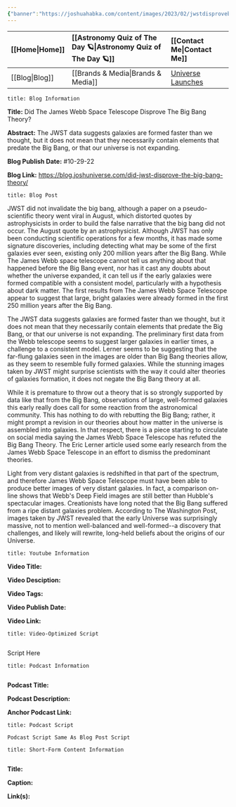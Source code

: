 ```yaml
---
{"banner":"https://joshuahabka.com/content/images/2023/02/jwstdisprovebigbangtheoryheader--1-.webp","banner_x":0.5,"dg-publish":true,"permalink":"/blog/did-jwst-disprove-the-big-bang-theory/","dgPassFrontmatter":true,"noteIcon":"","created":"","updated":""}
---
```




<div class="transclusion internal-embed is-loaded"><div class="markdown-embed">



| [[Home\|Home]] | [[Astronomy Quiz of The Day 🪐\|Astronomy Quiz of The Day 🪐]] | [[Contact Me\|Contact Me]]                                |
|:-------- |:-------------------------------- |:--------------------------------------------- |
| [[Blog\|Blog]] | [[Brands & Media\|Brands & Media]]           | [Universe Launches](https://stardashusa.com/) |


</div></div>


```ad-info
title: Blog Information
```

**Title:** Did The James Webb Space Telescope Disprove The Big Bang Theory?

**Abstract:** The JWST data suggests galaxies are formed faster than we thought, but it does not mean that they necessarily contain elements that predate the Big Bang, or that our universe is not expanding.

**Blog Publish Date:** #10-29-22

**Blog Link:** https://blog.joshuniverse.com/did-jwst-disprove-the-big-bang-theory/

```ad-abstract
title: Blog Post
```

JWST did not invalidate the big bang, although a paper on a pseudo-scientific theory went viral in August, which distorted quotes by astrophysicists in order to build the false narrative that the big bang did not occur. The August quote by an astrophysicist. Although JWST has only been conducting scientific operations for a few months, it has made some signature discoveries, including detecting what may be some of the first galaxies ever seen, existing only 200 million years after the Big Bang. While The James Webb space telescope cannot tell us anything about that happened before the Big Bang event, nor has it cast any doubts about whether the universe expanded, it can tell us if the early galaxies were formed compatible with a consistent model, particularly with a hypothesis about dark matter. The first results from The James Webb Space Telescope appear to suggest that large, bright galaxies were already formed in the first 250 million years after the Big Bang.

The JWST data suggests galaxies are formed faster than we thought, but it does not mean that they necessarily contain elements that predate the Big Bang, or that our universe is not expanding. The preliminary first data from the Webb telescope seems to suggest larger galaxies in earlier times, a challenge to a consistent model. Lerner seems to be suggesting that the far-flung galaxies seen in the images are older than Big Bang theories allow, as they seem to resemble fully formed galaxies. While the stunning images taken by JWST might surprise scientists with the way it could alter theories of galaxies formation, it does not negate the Big Bang theory at all.

While it is premature to throw out a theory that is so strongly supported by data like that from the Big Bang, observations of large, well-formed galaxies this early really does call for some reaction from the astronomical community. This has nothing to do with rebutting the Big Bang; rather, it might prompt a revision in our theories about how matter in the universe is assembled into galaxies. In that respect, there is a piece starting to circulate on social media saying the James Webb Space Telescope has refuted the Big Bang Theory. The Eric Lerner article used some early research from the James Webb Space Telescope in an effort to dismiss the predominant theories.

Light from very distant galaxies is redshifted in that part of the spectrum, and therefore James Webb Space Telescope must have been able to produce better images of very distant galaxies. In fact, a comparison on-line shows that Webb's Deep Field images are still better than Hubble's spectacular images. Creationists have long noted that the Big Bang suffered from a ripe distant galaxies problem. According to The Washington Post, images taken by JWST revealed that the early Universe was surprisingly massive, not to mention well-balanced and well-formed--a discovery that challenges, and likely will rewrite, long-held beliefs about the origins of our Universe.

```ad-info
title: Youtube Information
```

**Video Title:**

**Video Desciption:**

**Video Tags:**

**Video Publish Date:**

**Video Link:**

```ad-abstract
title: Video-Optimized Script


```

Script Here

```ad-info
title: Podcast Information


```

**Podcast Title:**

**Podcast Description:**

**Anchor Podcast Link:**

```ad-info
title: Podcast Script

Podcast Script Same As Blog Post Script

```


```ad-info
title: Short-Form Content Information


```

**Title:**

**Caption:**

**Link(s):**

